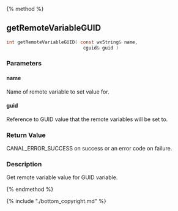 
{% method %}
## getRemoteVariableGUID

```c
int getRemoteVariableGUID( const wxString& name, 
                            cguid& guid )
```

### Parameters

#### name
Name of remote variable to set value for.

#### guid
Reference to GUID value that the remote variables will be set to.

### Return Value
CANAL_ERROR_SUCCESS on success or an error code on failure.

### Description
Get remote variable value for GUID variable. 


{% endmethod %}

{% include "./bottom_copyright.md" %}